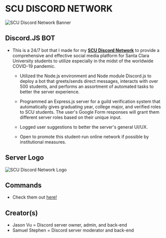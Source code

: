 # SCU DISCORD NETWORK

![SCU Discord Network Banner](https://github.com/jasonanhvu/scu-discord-bot/blob/master/assets/scu_banner.png?raw=true)

## Discord.JS BOT
- This is a 24/7 bot that I made for my [**SCU Discord Network**](https://invite.gg/gobroncos) to provide a comprehensive and effective social media platform for Santa Clara University students to utilize especially in the midst of the worldwide COVID-19 pandemic.

  - Utilized the Node.js environment and Node module Discord.js to deploy a bot that greets/sends direct messages, interacts with over 500 students, and performs an assortment of automated tasks to better the server experience. 

  - Programmed an Express.js server for a guild verification system that automatically gives graduating year, college major, and verified roles to SCU students. The user's Google Form responses will grant them different server roles based on their unique input.

  - Logged user suggestions to better the server's general UI/UX. 

  - Open to promote this student-run online network if possible by institutional measures.

## Server Logo
![SCU Discord Network Logo](https://github.com/jasonanhvu/scu-discord-bot/blob/master/assets/logo-pic.png?raw=true)

## Commands
- Check them out [here!](https://github.com/jasonanhvu/scu-discord-bot/tree/master/commands)

## Creator(s)
- Jason Vu = Discord server owner, admin, and back-end
- Samuel Stephen = Discord server moderator and back-end

